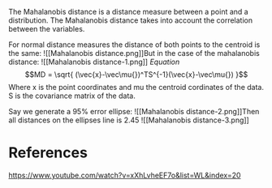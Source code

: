 The Mahalanobis distance is a distance measure  between a point and a distribution. The Mahalanobis distance takes into account the correlation between the variables.

For normal distance measures the distance of both points to the centroid is the same:
![[Mahalanobis distance.png]]But in the case of the mahalanobis distance:
![[Mahalanobis distance-1.png]]
*Equation*
$$MD = \sqrt{ (\vec{x}-\vec\mu{})^TS^{-1}(\vec{x}-\vec\mu{}) }$$
Where x  is the point coordinates and mu the centroid cordinates of the data. S is the covariance matrix of the data.

Say we generate a 95% error ellipse:
![[Mahalanobis distance-2.png]]Then all distances on the ellipses line is 2.45
![[Mahalanobis distance-3.png]]
# References
https://www.youtube.com/watch?v=xXhLvheEF7o&list=WL&index=20
